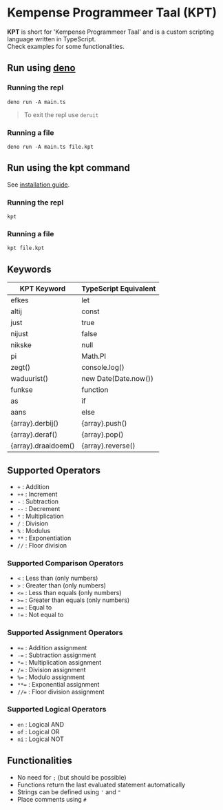 # Kempense Programmeer Taal (KPT)

**KPT** is short for 'Kempense Programmeer Taal' and is a custom scripting language written in TypeScript.  
Check examples for some functionalities.

## Run using [deno](https://deno.com/)
### Running the repl
```shell
deno run -A main.ts
```
> To exit the repl use `deruit`

### Running a file
```shell
deno run -A main.ts file.kpt
```

## Run using the kpt command
See [installation guide](installers/install.md).
### Running the repl
```shell
kpt
```

### Running a file
```shell
kpt file.kpt
```

## Keywords

| KPT Keyword          | TypeScript Equivalent  |
| -------------------- | ---------------------- |
| efkes                | let                    |
| altij                | const                  |
| just                 | true                   |
| nijust               | false                  |
| nikske               | null                   |
| pi                   | Math.PI                |
| zegt()               | console.log()          |
| waduurist()          | new Date(Date.now())   |
| funkse               | function               |
| as                   | if                     |
| aans                 | else                   |
| {array}.derbij()     | {array}.push()         |
| {array}.deraf()      | {array}.pop()          |
| {array}.draaidoem()  | {array}.reverse()      |

## Supported Operators
- `+` : Addition
- `++` : Increment
- `-` : Subtraction
- `--` : Decrement
- `*` : Multiplication
- `/` : Division
- `%` : Modulus
- `**` : Exponentiation
- `//` : Floor division
### Supported Comparison Operators
- `<` : Less than (only numbers)
- `>` : Greater than (only numbers)
- `<=` : Less than equals (only numbers)
- `>=` : Greater than equals (only numbers)
- `==` : Equal to
- `!=` : Not equal to
### Supported Assignment Operators
- `+=` : Addition assignment
- `-=` : Subtraction assignment
- `*=` : Multiplication assignment
- `/=` : Division assignment
- `%=` : Modulo assignment
- `**=` : Exponential assignment
- `//=` : Floor division assignment
### Supported Logical Operators
- `en` : Logical AND
- `of` : Logical OR
- `ni` : Logical NOT

## Functionalities
- No need for `;` (but should be possible)
- Functions return the last evaluated statement automatically
- Strings can be defined using `'` and `"`
- Place comments using `#`
